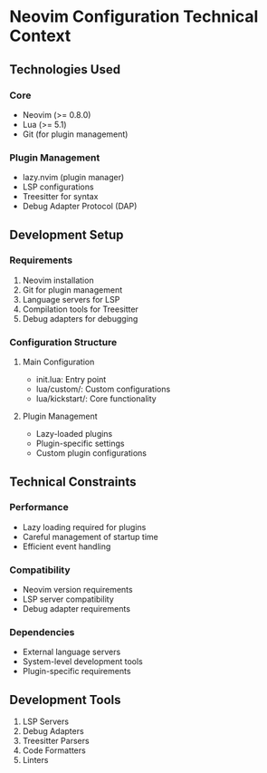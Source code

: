 # Neovim Configuration Technical Context

## Technologies Used

### Core
- Neovim (>= 0.8.0)
- Lua (>= 5.1)
- Git (for plugin management)

### Plugin Management
- lazy.nvim (plugin manager)
- LSP configurations
- Treesitter for syntax
- Debug Adapter Protocol (DAP)

## Development Setup

### Requirements
1. Neovim installation
2. Git for plugin management
3. Language servers for LSP
4. Compilation tools for Treesitter
5. Debug adapters for debugging

### Configuration Structure
1. Main Configuration
   - init.lua: Entry point
   - lua/custom/: Custom configurations
   - lua/kickstart/: Core functionality

2. Plugin Management
   - Lazy-loaded plugins
   - Plugin-specific settings
   - Custom plugin configurations

## Technical Constraints

### Performance
- Lazy loading required for plugins
- Careful management of startup time
- Efficient event handling

### Compatibility
- Neovim version requirements
- LSP server compatibility
- Debug adapter requirements

### Dependencies
- External language servers
- System-level development tools
- Plugin-specific requirements

## Development Tools
1. LSP Servers
2. Debug Adapters
3. Treesitter Parsers
4. Code Formatters
5. Linters